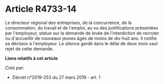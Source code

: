 # Article R4733-14

Le directeur régional des entreprises, de la concurrence, de la consommation, du travail et de l'emploi, au vu des
justifications présentées par l'employeur, statue sur la demande de levée de l'interdiction de recruter ou d'accueillir de
nouveaux jeunes âgés de moins de dix-huit ans. Il notifie sa décision à l'employeur. Le silence gardé dans le délai de deux
mois vaut rejet de cette demande.

**Liens relatifs à cet article**

_Créé par_:

  - Décret n°2019-253 du 27 mars 2019 - art. 1

